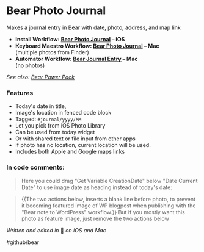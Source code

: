 # Bear Photo Journal
Makes a journal entry in Bear with date, photo, address, and map link

- **Install Workflow: [Bear Photo Journal](https://workflow.is/workflows/ec001e9e735145628474d9a253d8ae82) – iOS**  
- **Keyboard Maestro Workflow: [Bear Photo Journal](assets/Bear%20Photo%20Journal.kmmacros?raw=true) – Mac**  
(multiple photos from Finder)
- **Automator Workflow: [Bear Journal Entry](assets/Bear%20Journal%20Entry.wflow?raw=true) – Mac**   
(no photos)

*See also: [Bear Power Pack](https://github.com/rovest/Bear-Power-Pack/blob/master/README.md)*

### Features
- Today's date in title, 
- Image's location in fenced code block
- Tagged: `#journal/yyyy/MM`
- Let you pick from iOS Photo Library
- Can be used from today widget 
- Or with shared text or file input from other apps
- If photo has no location, current location will be used.
- Includes both Apple and Google maps links

### In code comments:
> Here you could drag “Get Variable CreationDate" below "Date Current Date" to use image date as heading instead of today's date:  

> {{The two actions below, inserts a blank line before photo, to prevent it becoming featured image of WP blogpost when publishing with the "Bear note to WordPress" workflow.}} But if you mostly want this photo as feature image, just remove the two actions below  

*Written and edited in* 🐻 *on iOS and Mac*

#github/bear